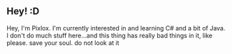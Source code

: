 ## Hey! :D

Hey, I'm Pixlox. I'm currently interested in and learning C# and a bit of Java. I don't do much stuff here...and this thing has really bad things in it, like please. save your soul. do not look at it


